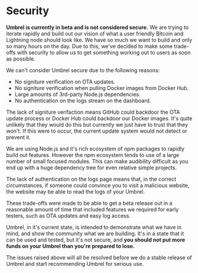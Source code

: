 # Security

**Umbrel is currently in beta and is not considered secure.** We are trying to iterate rapidly and build out our vision of what a user friendly Bitcoin and Lightning node should look like. We have so much we want to build and only so many hours on the day. Due to this, we've decided to make some trade-offs with security to allow us to get something working out to users as soon as possible.

We can't consider Umbrel secure due to the following reasons:
- No signiture verification on OTA updates.
- No signiture verification when pulling Docker images from Docker Hub.
- Large amounts of 3rd-party Node.js dependencies.
- No authentication on the logs stream on the dashboard.

The lack of signiture verifaction means GitHub could backdoor the OTA update process or Docker Hub could backdoor our Docker images. It's quite unlikely that they would do this but currently we just have to trust that they won't. If this were to occur, the current update system would not detect or prevent it.

 We are using Node.js and it's rich ecosystem of npm packages to rapidly build out features. However the npm ecosystem tends to use of a large number of small focused modules. This can make audibility difficult as you end up with a huge dependency tree for even relative simple projects.

 The lack of authentication on the logs page means that, in the correct circumstances, if someone could convince you to visit a malicious website, the website may be able to read the logs of your Umbrel.

 These trade-offs were made to be able to get a beta release out in a reasonable amount of time that included features we required for early testers, such as OTA updates and easy log access.

Umbrel, in it's current state, is intended to demonstrate what we have in mind, and show the community what we are building. It's in a state that it can be used and tested, but it's not secure, and **you should not put more funds on your Umbrel than you're prepared to lose.**

The issues raised above will all be resolved before we do a stable release of Umbrel and start recommending Umbrel for serious use.
